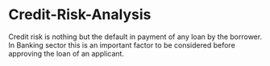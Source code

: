 # Credit-Risk-Analysis
Credit risk is nothing but the default in payment of any loan by the borrower.
In Banking sector this is an important factor to be considered before approving the loan of an applicant.
